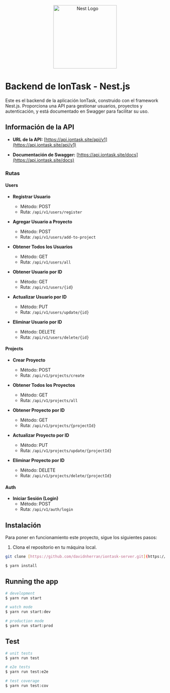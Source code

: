 <p align="center">
  <a href="http://nestjs.com/" target="blank"><img src="https://nestjs.com/img/logo-small.svg" width="200" alt="Nest Logo" /></a>
</p>

# Backend de IonTask - Nest.js

Este es el backend de la aplicación IonTask, construido con el framework Nest.js. Proporciona una API para gestionar usuarios, proyectos y autenticación, y está documentado en Swagger para facilitar su uso.

## Información de la API

- **URL de la API:** [https://api.iontask.site/api/v1](https://api.iontask.site/api/v1)

- **Documentación de Swagger:** [https://api.iontask.site/docs](https://api.iontask.site/docs)

### Rutas

#### Users

- **Registrar Usuario**
  - Método: POST
  - Ruta: `/api/v1/users/register`

- **Agregar Usuario a Proyecto**
  - Método: POST
  - Ruta: `/api/v1/users/add-to-project`

- **Obtener Todos los Usuarios**
  - Método: GET
  - Ruta: `/api/v1/users/all`

- **Obtener Usuario por ID**
  - Método: GET
  - Ruta: `/api/v1/users/{id}`

- **Actualizar Usuario por ID**
  - Método: PUT
  - Ruta: `/api/v1/users/update/{id}`

- **Eliminar Usuario por ID**
  - Método: DELETE
  - Ruta: `/api/v1/users/delete/{id}`

#### Projects

- **Crear Proyecto**
  - Método: POST
  - Ruta: `/api/v1/projects/create`

- **Obtener Todos los Proyectos**
  - Método: GET
  - Ruta: `/api/v1/projects/all`

- **Obtener Proyecto por ID**
  - Método: GET
  - Ruta: `/api/v1/projects/{projectId}`

- **Actualizar Proyecto por ID**
  - Método: PUT
  - Ruta: `/api/v1/projects/update/{projectId}`

- **Eliminar Proyecto por ID**
  - Método: DELETE
  - Ruta: `/api/v1/projects/delete/{projectId}`

#### Auth

- **Iniciar Sesión (Login)**
  - Método: POST
  - Ruta: `/api/v1/auth/login`

## Instalación

Para poner en funcionamiento este proyecto, sigue los siguientes pasos:

1. Clona el repositorio en tu máquina local.

```bash
git clone [https://github.com/davidnherran/iontask-server.git](https://github.com/davidnherran/iontask-server.git)
```


```bash
$ yarn install
```

## Running the app

```bash
# development
$ yarn run start

# watch mode
$ yarn run start:dev

# production mode
$ yarn run start:prod
```

## Test

```bash
# unit tests
$ yarn run test

# e2e tests
$ yarn run test:e2e

# test coverage
$ yarn run test:cov
```
